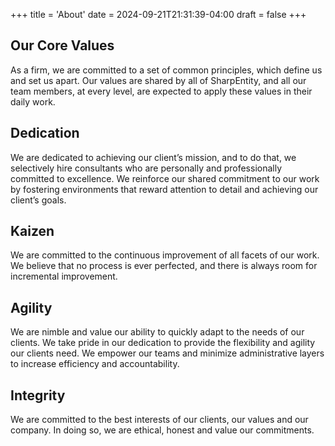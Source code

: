 +++
title = 'About'
date = 2024-09-21T21:31:39-04:00
draft = false
+++

## Our Core Values
As a firm, we are committed to a set of common principles, which define us and set us apart. Our values are shared by all of SharpEntity, and all our team members, at every level, are expected to apply these values in their daily work.

## Dedication
We are dedicated to achieving our client’s mission, and to do that, we selectively hire consultants who are personally and professionally committed to excellence. We reinforce our shared commitment to our work by fostering environments that reward attention to detail and achieving our client’s goals.

## Kaizen
We are committed to the continuous improvement of all facets of our work. We believe that no process is ever perfected, and there is always room for incremental improvement. 

## Agility
We are nimble and value our ability to quickly adapt to the needs of our clients. We take pride in our dedication to provide the flexibility and agility our clients need. We empower our teams and minimize administrative layers to increase efficiency and accountability.

## Integrity
We are committed to the best interests of our clients, our values and our company. In doing so, we are ethical, honest and value our commitments.
